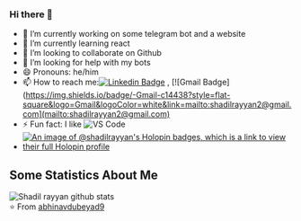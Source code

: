 ### Hi there 👋
<!--**shadil-rayyan/shadil-rayyan** is a ✨ _special_ ✨ repository because its `README.md` (this file) appears on your GitHub profile.-->
- 🔭 I’m currently working on some telegram bot and a website
- 🌱 I’m currently learning react
- 👯 I’m looking to collaborate on Github
- 🤔 I’m looking for help with my bots
- 😄 Pronouns: he/him
- 📫 How to reach me:[![Linkedin Badge](https://img.shields.io/badge/-LinkedIn-blue?style=flat-square&logo=Linkedin&logoColor=white&link=)](https://www.linkedin.com/in/shadil-rayyan/) 
, [![Gmail Badge](https://img.shields.io/badge/-Gmail-c14438?style=flat-square&logo=Gmail&logoColor=white&link=mailto:shadilrayyan2@gmail.com](mailto:shadilrayyan2@gmail.com)
- ⚡ Fun fact: I like ![VS Code](http://img.shields.io/badge/-VS%20Code-007ACC?style=flat-square&logo=visual-studio-code&logoColor=ffffff)
- [![An image of @shadilrayyan's Holopin badges, which is a link to view their full Holopin profile](https://holopin.me/shadilrayyan)](https://holopin.io/@shadilrayyan)
## Some Statistics About Me
![Shadil rayyan github stats](https://github-readme-stats.vercel.app/api?username=shadil-rayyan&&show_icons=true&title_color=ffffff&icon_color=bb2acf&text_color=daf7dc&bg_color=151515)<br>
⭐️ From [abhinavdubeyad9](https://github.com/shadil-rayyan)
<!--
- 💬 Ask me about 
- 📫 How to reach me: instagram 

<h1 align="center"> Hello, I'm Abhinav Dubey 👋 </h1>
<h3 align="center">🚀 fullstack devlover 🚀</h3>

<p align="left"> <img src="https://komarev.com/ghpvc/?username=shadil-rayyan" alt="Shadil rayyan" /> </p>

- 🔭 I’m currently working on TravelGram App
- 🌱 I’m currently learning Angular & deno
- 👯 I’m looking to collaborate on MERN stack projects
- 💬 Ask me about Web dev related Stuff
-->

